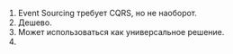 1. Event Sourcing требует CQRS, но не наоборот.
2. Дешево.
3. Может использоваться как универсальное решение.
4. 